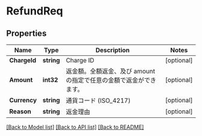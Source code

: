 # RefundReq

## Properties

Name | Type | Description | Notes
------------ | ------------- | ------------- | -------------
**ChargeId** | **string** | Charge ID | [optional] 
**Amount** | **int32** | 返金額。全額返金、及び amount の指定で任意の金額で返金ができます。 | [optional] 
**Currency** | **string** | 通貨コード (ISO_4217) | [optional] 
**Reason** | **string** | 返金理由 | [optional] 

[[Back to Model list]](../README.md#documentation-for-models) [[Back to API list]](../README.md#documentation-for-api-endpoints) [[Back to README]](../README.md)


